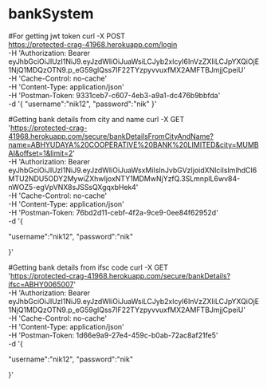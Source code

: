 # bankSystem


#For getting jwt token 
curl -X POST \
  https://protected-crag-41968.herokuapp.com/login \
  -H 'Authorization: Bearer eyJhbGciOiJIUzI1NiJ9.eyJzdWIiOiJuaWsiLCJyb2xlcyI6InVzZXIiLCJpYXQiOjE1NjQ1MDQzOTN9.p_eG59glQss7IF22TYzpyvvuxfMX2AMFTBJmjjCpeiU' \
  -H 'Cache-Control: no-cache' \
  -H 'Content-Type: application/json' \
  -H 'Postman-Token: 9331ceb7-c607-4eb3-a9a1-dc476b9bbfda' \
  -d '{
"username":"nik12",
"password":"nik"
}'

#Getting bank details from city and name
curl -X GET \
  'https://protected-crag-41968.herokuapp.com/secure/bankDetailsFromCityAndName?name=ABHYUDAYA%20COOPERATIVE%20BANK%20LIMITED&city=MUMBAI&offset=1&limit=2' \
  -H 'Authorization: Bearer eyJhbGciOiJIUzI1NiJ9.eyJzdWIiOiJuaWsxMiIsInJvbGVzIjoidXNlciIsImlhdCI6MTU2NDU5ODY2MywiZXhwIjoxNTY1MDMwNjYzfQ.3SLmnplL6wv84-nWOZ5-egVpVNX8sJSSsQXgqxbHek4' \
  -H 'Cache-Control: no-cache' \
  -H 'Content-Type: application/json' \
  -H 'Postman-Token: 76bd2d11-cebf-4f2a-9ce9-0ee84f62952d' \
  -d '{

"username":"nik12",
"password":"nik"

}'

#Getting bank details from ifsc code
curl -X GET \
  'https://protected-crag-41968.herokuapp.com/secure/bankDetails?ifsc=ABHY0065007' \
  -H 'Authorization: Bearer eyJhbGciOiJIUzI1NiJ9.eyJzdWIiOiJuaWsiLCJyb2xlcyI6InVzZXIiLCJpYXQiOjE1NjQ1MDQzOTN9.p_eG59glQss7IF22TYzpyvvuxfMX2AMFTBJmjjCpeiU' \
  -H 'Cache-Control: no-cache' \
  -H 'Content-Type: application/json' \
  -H 'Postman-Token: 1d66e9a9-27e4-459c-b0ab-72ac8af21fe5' \
  -d '{

"username":"nik12",
"password":"nik"

}'
